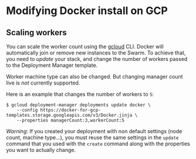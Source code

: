 <!--[metadata]>
+++
title = "Docker for GCP Scaling"
description = "Docker for GCP Scaling"
keywords = ["iaas, gcp"]
[menu.main]
identifier="docs-gcp-scaling"
parent = "docs-gcp"
name = "Scaling"
weight="200"
+++
<![end-metadata]-->

# Modifying Docker install on GCP

## Scaling workers

You can scale the worker count using the [gcloud] CLI. Docker will
automatically join or remove new instances to the Swarm. To achieve that, you
need to *update* your stack, and change the number of workers passed to the
Deployment Manager template.

Worker machine type can also be changed. But changing manager count live is
_not_ currently supported.

Here is an example that changes the number of workers to `5`:

    $ gcloud deployment-manager deployments update docker \
        --config https://docker-for-gcp-templates.storage.googleapis.com/v3/Docker.jinja \
        --properties managerCount:3,workerCount:5

_Warning_: If you created your deployment with non default settings (node count,
machine type...), you must reuse the same settings in the `update` command that
you used with the `create` command along with the properties you want to
actually change.

 [gcloud]: https://cloud.google.com/sdk/downloads
